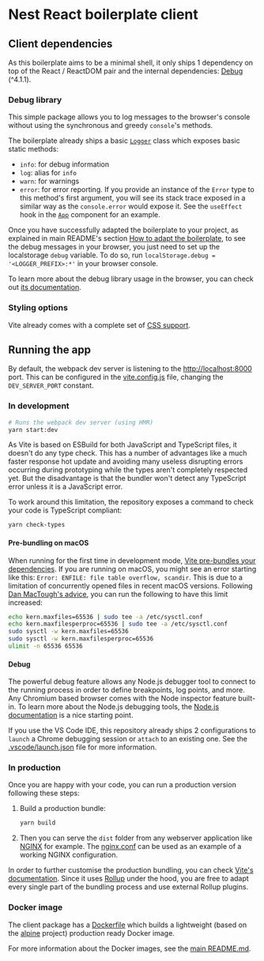 # Nest React boilerplate client

## Client dependencies

As this boilerplate aims to be a minimal shell, it only ships 1 dependency on top of the React / ReactDOM pair and the internal dependencies: [Debug](https://github.com/visionmedia/debug) (^4.1.1).

### Debug library

This simple package allows you to log messages to the browser's console without using the synchronous and greedy `console`'s methods.

The boilerplate already ships a basic [`Logger`](./packages/client/src/utils/logger.ts) class which exposes basic static methods:

- `info`: for debug information
- `log`: alias for `info`
- `warn`: for warnings
- `error`: for error reporting. If you provide an instance of the `Error` type to this method's first argument, you will see its stack trace exposed in a similar way as the `console.error` would expose it. See the `useEffect` hook in the [`App`](src/views/App.tsx) component for an example.

Once you have successfully adapted the boilerplate to your project, as explained in main README's section [How to adapt the boilerplate](../../README.md#how-to-adapt-the-boilerplate), to see the debug messages in your browser, you just need to set up the localstorage `debug` variable. To do so, run `localStorage.debug = '<LOGGER_PREFIX>:*'` in your browser console.

To learn more about the debug library usage in the browser, you can check out [its documentation](https://github.com/visionmedia/debug#browser-support).

### Styling options

Vite already comes with a complete set of [CSS support](https://vitejs.dev/guide/features.html#css).

## Running the app

By default, the webpack dev server is listening to the [http://localhost:8000](http://localhost:8000) port. This can be configured in the [vite.config.js](./vite.config.js) file, changing the `DEV_SERVER_PORT` constant.

### In development

```sh
# Runs the webpack dev server (using HMR)
yarn start:dev
```

As Vite is based on ESBuild for both JavaScript and TypeScript files, it doesn't do any type check. This has a number of advantages like a much faster response hot update and avoiding many useless disrupting errors occurring during prototyping while the types aren't completely respected yet. But the disadvantage is that the bundler won't detect any TypeScript error unless it is a JavaScript error.

To work around this limitation, the repository exposes a command to check your code is TypeScript compliant:

```sh
yarn check-types
```

#### Pre-bundling on macOS

When running for the first time in development mode, [Vite pre-bundles your dependencies](https://vitejs.dev/guide/dep-pre-bundling.html#dependency-pre-bundling). If you are running on macOS, you might see an error starting like this: `Error: ENFILE: file table overflow, scandir`. This is due to a limitation of concurrently opened files in recent macOS versions. Following [Dan MacTough's advice](http://blog.mact.me/2014/10/22/yosemite-upgrade-changes-open-file-limit), you can run the following to have this limit increased:

```sh
echo kern.maxfiles=65536 | sudo tee -a /etc/sysctl.conf
echo kern.maxfilesperproc=65536 | sudo tee -a /etc/sysctl.conf
sudo sysctl -w kern.maxfiles=65536
sudo sysctl -w kern.maxfilesperproc=65536
ulimit -n 65536 65536
```

#### Debug

The powerful debug feature allows any Node.js debugger tool to connect to the running process in order to define breakpoints, log points, and more. Any Chromium based browser comes with the Node inspector feature built-in. To learn more about the Node.js debugging tools, the [Node.js documentation](https://nodejs.org/de/docs/guides/debugging-getting-started/) is a nice starting point.

If you use the VS Code IDE, this repository already ships 2 configurations to `launch` a Chrome debugging session or `attach` to an existing one. See the [.vscode/launch.json](../../.vscode/launch.json) file for more information.

### In production

Once you are happy with your code, you can run a production version following these steps:

1. Build a production bundle:

   ```sh
   yarn build
   ```

2. Then you can serve the `dist` folder from any webserver application like [NGINX](https://nginx.org/) for example. The [nginx.conf](./nginx.conf) can be used as an example of a working NGINX configuration.

In order to further customise the production bundling, you can check [Vite's documentation](https://vitejs.dev/config/#build-options). Since it uses [Rollup](https://rollupjs.org/guide/en/) under the hood, you are free to adapt every single part of the bundling process and use external Rollup plugins.

### Docker image

The client package has a [Dockerfile](./Dockerfile) which builds a lightweight (based on the [alpine](https://alpinelinux.org/) project) production ready Docker image.

For more information about the Docker images, see the [main README.md](../../README.md#docker-images).
